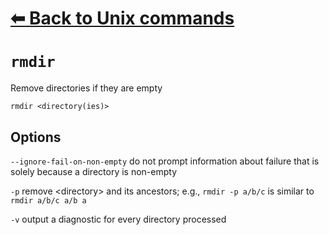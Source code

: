 # [⬅ Back	to Unix commands](unix.md)
# `rmdir`
Remove directories if they are empty

`rmdir <directory(ies)>`

## Options
`--ignore-fail-on-non-empty` do not prompt information about failure that is solely because a directory is non-empty

`-p` remove &lt;directory&gt; and its ancestors; e.g., `rmdir -p a/b/c` is similar to `rmdir a/b/c a/b a`

`-v` output a diagnostic for every directory processed
